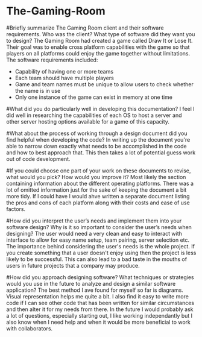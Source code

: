 # The-Gaming-Room

#Briefly summarize The Gaming Room client and their software requirements. Who was the client? What type of software did they want you to design?
The Gaming Room had created a game called Draw It or Lose It. Their goal was to enable cross platform capabilities with the game so that players on all platforms could enjoy the game together without limitations. 
The software requirements included:
- Capability of having one or more teams
- Each team should have multiple players
- Game and team names must be unique to allow users to check whether the name is in use
- Only one instance of the game can exist in memory at one time

#What did you do particularly well in developing this documentation?
I feel I did well in researching the capabilities of each OS to host a server and other server hosting options available for a game of this capacity.

#What about the process of working through a design document did you find helpful when developing the code?
In writing up the document you're able to narrow down exactly what needs to be accomplished in the code and how to best approach that. This then takes a lot of potential guess work out of code development.

#If you could choose one part of your work on these documents to revise, what would you pick? How would you improve it?
Most likely the section containing information about the different operating platforms. There was a lot of omitted information just for the sake of keeping the document a bit more tidy.
If I could have I would ahve written a separate document listing the pros and cons of each platform along with their costs and ease of use factors.

#How did you interpret the user’s needs and implement them into your software design? Why is it so important to consider the user’s needs when designing?
The user would need a very clean and easy to interact with interface to allow for easy name setup, team pairing, server selection etc. The importance behind considering the user's needs
is the whole project. If you create something that a user doesn't enjoy using then the project is less likely to be successful. This can also lead to a bad taste in the mouths of users
in future projects that a company may produce.

#How did you approach designing software? What techniques or strategies would you use in the future to analyze and design a similar software application?
The best method I ave found for myself so far is diagrams. Visual representation helps me quite a bit. I also find it easy to write more code if I can see other code that has been written
for similar circumstances and then alter it for my needs from there. In the future I would probably ask a lot of questions, especially starting out, I like working independantly but I 
also know when I need help and when it would be more beneficial to work with collaborators. 
